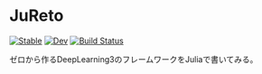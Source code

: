 # JuReto

[![Stable](https://img.shields.io/badge/docs-stable-blue.svg)](https://takuma-i-bb.github.io/JuReto.jl/stable/)
[![Dev](https://img.shields.io/badge/docs-dev-blue.svg)](https://takuma-i-bb.github.io/JuReto.jl/dev/)
[![Build Status](https://github.com/takuma-i-bb/JuReto.jl/actions/workflows/CI.yml/badge.svg?branch=main)](https://github.com/takuma-i-bb/JuReto.jl/actions/workflows/CI.yml?query=branch%3Amain)

ゼロから作るDeepLearning3のフレームワークをJuliaで書いてみる。